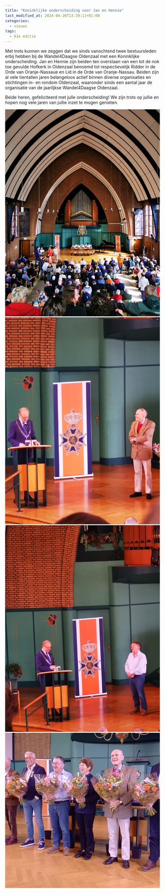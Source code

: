```yaml
---
title: "Koninklijke onderscheiding voor Jan en Hennie"
last_modified_at: 2024-04-26T13:39:11+01:00
categories:
  - nieuws
tags:
  - 61e editie
---
```


Met trots kunnen we zeggen dat we sinds vanochtend twee bestuursleden erbij hebben bij de Wandel4Daagse Oldenzaal met een Koninklijke onderscheiding. Jan en Hennie zijn beiden ten overstaan van een tot de nok toe gevulde Hofkerk in Oldenzaal benoemd tot respectievelijk Ridder in de Orde van Oranje-Nassaue en Lid in de Orde van Oranje-Nassau. Beiden zijn al vele tientallen jaren belangeloos actief binnen diverse organisaties en stichtingen in- en rondom Oldenzaal, waaronder sinds een aantal jaar de organisatie van de jaarlijkse Wandel4Daagse Oldenzaal.  

Beide heren, gefeliciteerd met julle onderscheiding! We zijn trots op jullie en hopen nog vele jaren van jullie inzet te mogen genieten.  

![De gevulde Hofkerk](/assets/images/news/2024/lintjehofkerk.jpg)  
![Toespreken Jan door de burgemeester](/assets/images/news/2024/lintjejan.png)  
![Toespreken Hennie door de burgemeester](/assets/images/news/2024/lintjehennie.png)  
![Lintje voor Jan en Hennie](/assets/images/news/2024/lintjejanenhennie.png)  
